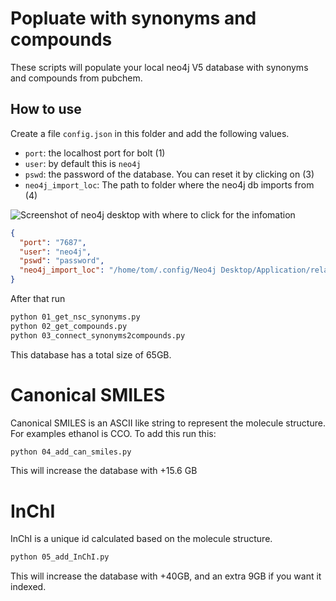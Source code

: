 # Popluate with synonyms and compounds

These scripts will populate your local neo4j V5 database with synonyms and compounds from pubchem.

## How to use

Create a file `config.json` in this folder and add the following values.
- `port`: the localhost port for bolt (1)
- `user`: by default this is `neo4j`
- `pswd`: the password of the database. You can reset it by clicking on (3)
- `neo4j_import_loc`: The path to folder where the neo4j db imports from (4)

![Screenshot of neo4j desktop with where to click for the infomation](./readme_imgs/where2click_neo4j_desktop.png)
```json
{
  "port": "7687",
  "user": "neo4j",
  "pswd": "password",
  "neo4j_import_loc": "/home/tom/.config/Neo4j Desktop/Application/relate-data/dbmss/dbms-c8850851-70ca-43aa-86be-947335e3f2df/import"
}
```

After that run
```bash
python 01_get_nsc_synonyms.py
python 02_get_compounds.py
python 03_connect_synonyms2compounds.py
```
This database has a total size of 65GB.

# Canonical SMILES

Canonical SMILES is an ASCII like string to represent the molecule structure. For examples ethanol is CCO.
To add this run this:

```bash
python 04_add_can_smiles.py
```
This will increase the database with +15.6 GB

# InChI

InChI is a unique id calculated based on the molecule structure.

```bash
python 05_add_InChI.py 
```
This will increase the database with +40GB, and an extra 9GB if you want it indexed.